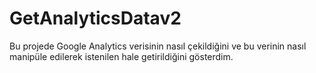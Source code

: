 # GetAnalyticsDatav2
Bu projede Google Analytics verisinin nasıl çekildiğini ve bu verinin nasıl manipüle edilerek istenilen hale getirildiğini gösterdim.